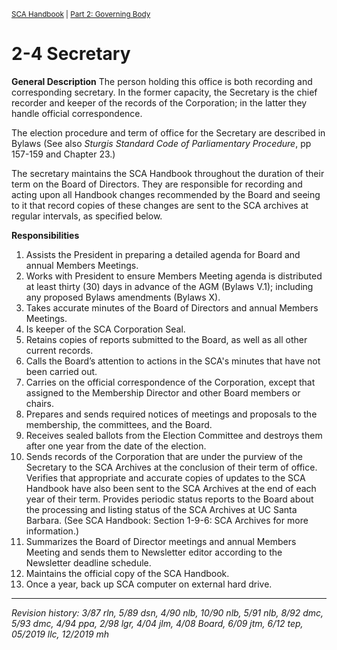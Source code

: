 <sup><a href="/sca-handbook/index.html">SCA Handbook</a> | <a href="../02_governing_body/index.html">Part 2: Governing Body</a></sup>

# 2-4 Secretary

**General Description**
The person holding this office is both recording and corresponding secretary. In the former capacity, the Secretary is the chief recorder and keeper of the records of the Corporation; in the latter they handle official correspondence.

The election procedure and term of office for the Secretary are described in Bylaws (See also _Sturgis Standard Code of Parliamentary Procedure_, pp 157-159 and Chapter 23.)

The secretary maintains the SCA Handbook throughout the duration of their term on the Board of Directors. They are responsible for recording and acting upon all Handbook changes recommended by the Board and seeing to it that record copies of these changes are sent to the SCA archives at regular intervals, as specified below.

**Responsibilities**
1. Assists the President in preparing a detailed agenda for Board and annual Members Meetings.
2. Works with President to ensure Members Meeting agenda is distributed at least thirty (30) days in advance of the AGM (Bylaws V.1); including any proposed Bylaws amendments (Bylaws X).
3. Takes accurate minutes of the Board of Directors and annual Members Meetings.
4. Is keeper of the SCA Corporation Seal.
5. Retains copies of reports submitted to the Board, as well as all other current records.
6. Calls the Board’s attention to actions in the SCA's minutes that have not been carried out.
7. Carries on the official correspondence of the Corporation, except that assigned to the Membership Director and other Board members or chairs.
8. Prepares and sends required notices of meetings and proposals to the membership, the committees, and the Board.
9. Receives sealed ballots from the Election Committee and destroys them after one year from the date of the election.
10. Sends records of the Corporation that are under the purview of the Secretary to the SCA Archives at the conclusion of their term of office. Verifies that appropriate and accurate copies of updates to the SCA Handbook have also been sent to the SCA Archives at the end of each year of their term. Provides periodic status reports to the Board about the processing and listing status of the SCA Archives at UC Santa Barbara. (See SCA Handbook: Section 1-9-6: SCA Archives for more information.)
11. Summarizes the Board of Director meetings and annual Members Meeting and sends them to Newsletter editor according to the Newsletter deadline schedule.
12. Maintains the official copy of the SCA Handbook.
13. Once a year, back up SCA computer on external hard drive.

***

_Revision history: 3/87 rln, 5/89 dsn, 4/90 nlb, 10/90 nlb, 5/91 nlb, 8/92 dmc, 5/93 dmc, 4/94 ppa, 2/98 lgr,
4/04 jlm, 4/08 Board, 6/09 jtm, 6/12 tep, 05/2019 llc, 12/2019 mh_
